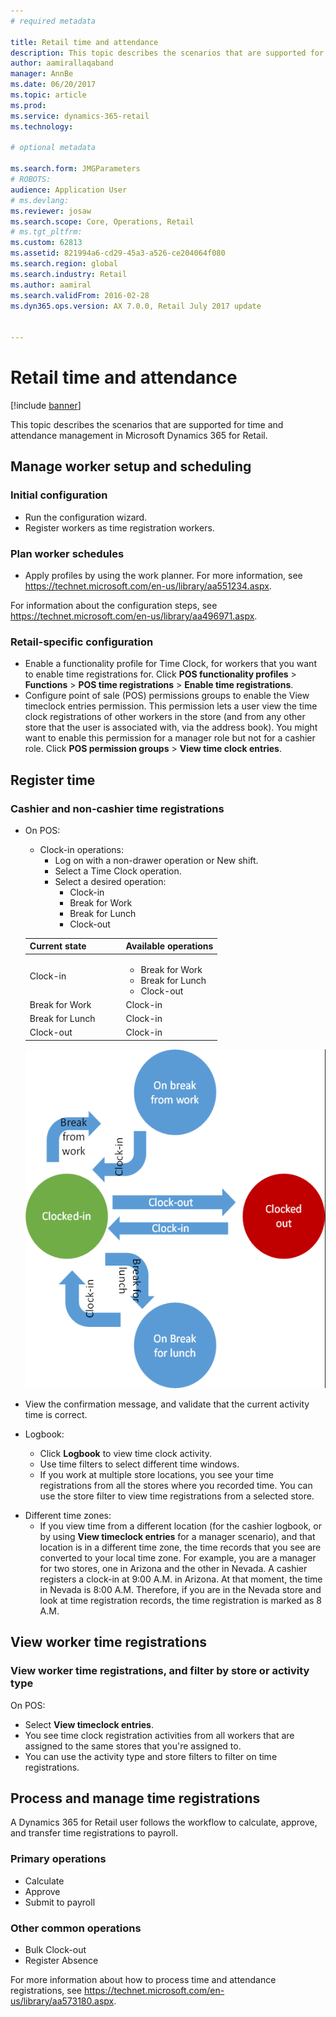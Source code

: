 ```yaml
---
# required metadata

title: Retail time and attendance
description: This topic describes the scenarios that are supported for time and attendance management in Microsoft Dynamics 365 for Retail. 
author: aamirallaqaband
manager: AnnBe
ms.date: 06/20/2017
ms.topic: article
ms.prod: 
ms.service: dynamics-365-retail
ms.technology: 

# optional metadata

ms.search.form: JMGParameters
# ROBOTS: 
audience: Application User
# ms.devlang: 
ms.reviewer: josaw
ms.search.scope: Core, Operations, Retail
# ms.tgt_pltfrm: 
ms.custom: 62813
ms.assetid: 821994a6-cd29-45a3-a526-ce204064f080
ms.search.region: global
ms.search.industry: Retail
ms.author: aamiral
ms.search.validFrom: 2016-02-28
ms.dyn365.ops.version: AX 7.0.0, Retail July 2017 update


---
```


# Retail time and attendance

[!include [banner](includes/banner.md)]

This topic describes the scenarios that are supported for time and attendance management in Microsoft Dynamics 365 for Retail. 

Manage worker setup and scheduling
----------------------------------

### Initial configuration

-   Run the configuration wizard.
-   Register workers as time registration workers.

### Plan worker schedules

-   Apply profiles by using the work planner. For more information, see <https://technet.microsoft.com/en-us/library/aa551234.aspx>.

For information about the configuration steps, see <https://technet.microsoft.com/en-us/library/aa496971.aspx>.

### Retail-specific configuration

-   Enable a functionality profile for Time Clock, for workers that you want to enable time registrations for. Click **POS functionality profiles** &gt; **Functions** &gt; **POS time registrations** &gt; **Enable time registrations**.
-   Configure point of sale (POS) permissions groups to enable the View timeclock entries permission. This permission lets a user view the time clock registrations of other workers in the store (and from any other store that the user is associated with, via the address book). You might want to enable this permission for a manager role but not for a cashier role. Click **POS permission groups** &gt; **View time clock entries**.

## Register time
### Cashier and non-cashier time registrations

-   On POS:
    -   Clock-in operations:
        -   Log on with a non-drawer operation or New shift.
        -   Select a Time Clock operation.
        -   Select a desired operation:
            -   Clock-in
            -   Break for Work
            -   Break for Lunch
            -   Clock-out

    <table>
    <colgroup>
    <col width="50%" />
    <col width="50%" />
    </colgroup>
    <thead>
    <tr class="header">
    <th>Current state</th>
    <th>Available operations</th>
    </tr>
    </thead>
    <tbody>
    <tr class="odd">
    <td>Clock-in</td>
    <td><ul>
    <li>Break for Work</li>
    <li>Break for Lunch</li>
    <li>Clock-out</li>
    </ul></td>
    </tr>
    <tr class="even">
    <td>Break for Work</td>
    <td>Clock-in</td>
    </tr>
    <tr class="odd">
    <td>Break for Lunch</td>
    <td>Clock-in</td>
    </tr>
    <tr class="even">
    <td>Clock-out</td>
    <td>Clock-in</td>
    </tr>
    </tbody>
    </table>

    [![TimeClockStates](./media/timeclockstates.png)](./media/timeclockstates.png)
-   View the confirmation message, and validate that the current activity time is correct.
-   Logbook:
    -   Click **Logbook** to view time clock activity.
    -   Use time filters to select different time windows.
    -   If you work at multiple store locations, you see your time registrations from all the stores where you recorded time. You can use the store filter to view time registrations from a selected store.

<!-- -->

-   Different time zones:
    -   If you view time from a different location (for the cashier logbook, or by using **View timeclock entries** for a manager scenario), and that location is in a different time zone, the time records that you see are converted to your local time zone. For example, you are a manager for two stores, one in Arizona and the other in Nevada. A cashier registers a clock-in at 9:00 A.M. in Arizona. At that moment, the time in Nevada is 8:00 A.M. Therefore, if you are in the Nevada store and look at time registration records, the time registration is marked as 8 A.M.

## View worker time registrations
### View worker time registrations, and filter by store or activity type

On POS:

-   Select **View timeclock entries**.
-   You see time clock registration activities from all workers that are assigned to the same stores that you're assigned to.
-   You can use the activity type and store filters to filter on time registrations.

## Process and manage time registrations
A Dynamics 365 for Retail user follows the workflow to calculate, approve, and transfer time registrations to payroll.

### Primary operations

-   Calculate
-   Approve
-   Submit to payroll

### Other common operations

-   Bulk Clock-out
-   Register Absence

For more information about how to process time and attendance registrations, see <https://technet.microsoft.com/en-us/library/aa573180.aspx>.



